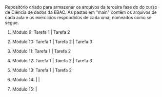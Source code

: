 Repositório criado para armazenar os arquivos da terceira fase do do curso de Ciência de dados da EBAC.
As pastas em "main" contêm os arquivos de cada aula e os exercícios respondidos de cada uma, nomeados como se segue.
1. Módulo 9: Tarefa 1 | Tarefa 2
2. Módulo 10: Tarefa 1 | Tarefa 2 | Tarefa 3
3. Módulo 11:  Tarefa 1 | Tarefa 2
             
4. Módulo 12: Tarefa 1 | Tarefa 2
             | Tarefa 3
             
5. Módulo 13: Tarefa 1 | Tarefa 2
             
6. Módulo 14: |
             |
             
7. Módulo 15: |
            
